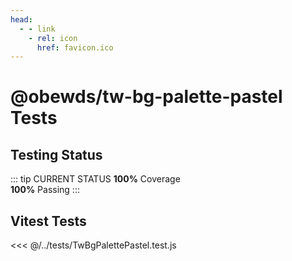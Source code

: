 ```yaml
---
head:
  - - link
    - rel: icon
      href: favicon.ico
---
```





# @obewds/tw-bg-palette-pastel Tests



## Testing Status

::: tip CURRENT STATUS
**100%** Coverage  
**100%** Passing
:::



## Vitest Tests

<<< @/../tests/TwBgPalettePastel.test.js